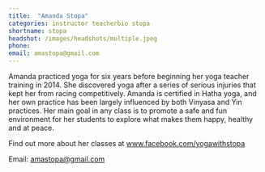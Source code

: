 ```yaml
---
title:  "Amanda Stopa"
categories: instructor teacherbio stopa
shortname: stopa
headshot: /images/headshots/multiple.jpeg
phone:
email: amastopa@gmail.com
---
```

Amanda practiced yoga for six years before beginning her yoga teacher training in 2014. She discovered yoga after a series of serious injuries that kept her from racing competitively. Amanda is certified in Hatha yoga, and her own practice has been largely influenced by both Vinyasa and Yin practices. Her main goal in any class is to promote a safe and fun environment for her students to explore what makes them happy, healthy and at peace.

Find out more about her classes at <a href="http://www.facebook.com/yogawithstopa">www.facebook.com/yogawithstopa</a>

Email: <a href="mailto:amastopa@gmail.com">amastopa@gmail.com</a>

